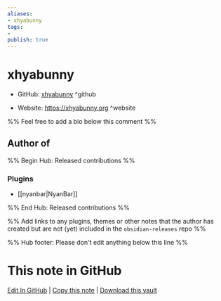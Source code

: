 ```yaml
---
aliases:
- xhyabunny
tags:
- 
publish: true
---
```


# xhyabunny

- GitHub: [xhyabunny](https://github.com/xhyabunny/) ^github
<!-- - Discord: `@` ^discord-->
- Website: <https://xhyabunny.org> ^website
<!-- - [[Publish sites|Publish site]]: <https://> ^publish-->

%% Feel free to add a bio below this comment %%


## Author of

%% Begin Hub: Released contributions %%
### Plugins
- [[nyanbar|NyanBar]]

%% End Hub: Released contributions %%

%% Add links to any plugins, themes or other notes that the author has created but are not (yet) included in the `obsidian-releases` repo %%

<!--
### Unlisted plugins
-->

<!--
### Others
-->

<!--
## Sponsor this author
-->

<!-- - [[GitHub sponsors]]: [Sponsor @xhyabunny on GitHub Sponsors](https://github.com/sponsors/xhyabunny) ^github-sponsor-->
<!-- - [[Buy me a coffee]]: <https://> ^buy-me-a-coffee-->
<!-- - [[PayPal]]: <https://> ^paypal-->
<!-- - [[Patreon]]: <https://> ^patreon-->

<!--
## Follow this author
-->

<!-- - [[YouTube Channels|On YouTube]]: <https://> ^youtube-->
<!-- - Twitter: <https://> ^twitter-->
<!-- - ... -->

%% Hub footer: Please don't edit anything below this line %%

# This note in GitHub

<span class="git-footer">[Edit In GitHub](https://github.dev/obsidian-community/obsidian-hub/blob/main/01%20-%20Community/People/xhyabunny.md "git-hub-edit-note") | [Copy this note](https://raw.githubusercontent.com/obsidian-community/obsidian-hub/main/01%20-%20Community/People/xhyabunny.md "git-hub-copy-note") | [Download this vault](https://github.com/obsidian-community/obsidian-hub/archive/refs/heads/main.zip "git-hub-download-vault") </span>
